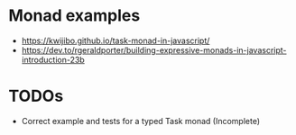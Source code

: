 # Monad examples

* https://kwijibo.github.io/task-monad-in-javascript/
* https://dev.to/rgeraldporter/building-expressive-monads-in-javascript-introduction-23b

# TODOs

* Correct example and tests for a typed Task monad (Incomplete)